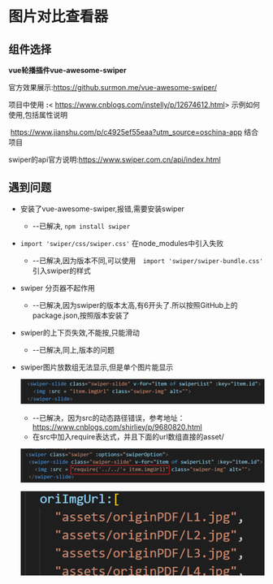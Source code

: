 # 图片对比查看器

## 组件选择

**vue轮播插件vue-awesome-swiper**

官方效果展示:<https://github.surmon.me/vue-awesome-swiper/>

项目中使用 **:**< <https://www.cnblogs.com/instelly/p/12674612.html>>  示例如何使用,包括属性说明

​					<https://www.jianshu.com/p/c4925ef55eaa?utm_source=oschina-app> 结合项目

swiper的api官方说明:<https://www.swiper.com.cn/api/index.html>

## 遇到问题

- 安装了vue-awesome-swiper,报错,需要安装swiper
  - --已解决, `npm install swiper`

- `import 'swiper/css/swiper.css'` 在node_modules中引入失败
  - --已解决,因为版本不同,可以使用`  import 'swiper/swiper-bundle.css'` 引入swiper的样式

- swiper 分页器不起作用

  - --已解决,因为swiper的版本太高,有6开头了.所以按照GitHub上的package.json,按照版本安装了

- swiper的上下页失效,不能按,只能滑动

  - --已解决,同上,版本的问题

- swiper图片放数组无法显示,但是单个图片能显示

  ![1598436533127](readme.assets/1598436533127.png)

  - --已解决，因为src的动态路径错误，参考地址：<https://www.cnblogs.com/shirliey/p/9680820.html>
  - 在src中加入require表达式，并且下面的url数组直接的asset/

  ![1598438101155](readme.assets/1598438101155.png)

  ![1598438129963](readme.assets/1598438129963.png)
